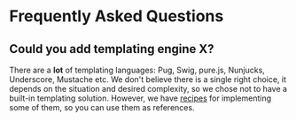 # Frequently Asked Questions

## Could you add templating engine X?

There are a **lot** of templating languages: Pug, Swig, pure.js, Nunjucks, Underscore, Mustache etc. We don't believe there is a single right choice, it depends on the situation and desired complexity, so we chose not to have a built-in templating solution. However, we have [recipes](recipes) for implementing some of them, so you can use them as references.
